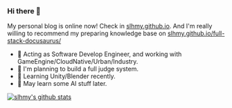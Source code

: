 ### Hi there 👋

My personal blog is online now! Check in [slhmy.github.io](https://slhmy.github.io/).
And I'm really willing to recommend my preparing knowledge base on [slhmy.github.io/full-stack-docusaurus/](https://slhmy.github.io/full-stack-docusaurus/)

- 💼 Acting as Software Develop Engineer, and working with GameEngine/CloudNative/Urban/Industry.
- 📝 I'm planning to build a full judge system.
- 🌱 Learning Unity/Blender recently.
- 🤖 May learn some AI stuff later.

<!--
Hidding this Top Langs section since it doesn't contains org codes, which can be not acurate.
[![Top Langs](https://github-readme-stats.vercel.app/api/top-langs/?username=slhmy&layout=compact&theme=dracula)](https://github.com/anuraghazra/github-readme-stats)
--->

[![slhmy's github stats](https://github-readme-stats.vercel.app/api?username=slhmy&theme=dracula)](https://github.com/anuraghazra/github-readme-stats)

